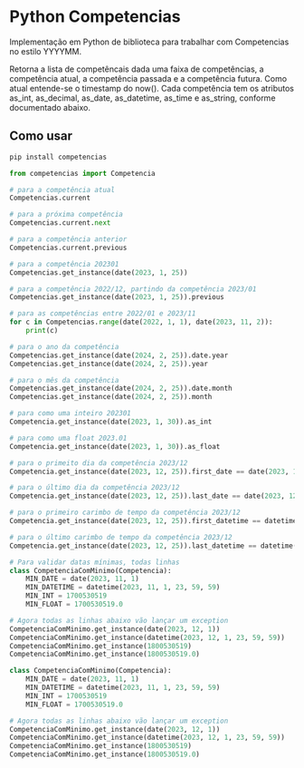 # Python Competencias

Implementação em Python de biblioteca para trabalhar com Competencias no estilo YYYYMM.

Retorna a lista de competêncais dada uma faixa de competências, a competência atual, a competência passada e a competência futura. Como atual entende-se o timestamp do now(). Cada competência tem os atributos as_int, as_decimal, as_date, as_datetime, as_time e as_string, conforme documentado abaixo.

## Como usar

```bash
pip install competencias
```

```python
from competencias import Competencia

# para a competência atual
Competencias.current

# para a próxima competência
Competencias.current.next

# para a competência anterior
Competencias.current.previous

# para a competência 202301
Competencias.get_instance(date(2023, 1, 25))

# para a competência 2022/12, partindo da competência 2023/01
Competencias.get_instance(date(2023, 1, 25)).previous

# para as competências entre 2022/01 e 2023/11
for c in Competencias.range(date(2022, 1, 1), date(2023, 11, 2)):
    print(c)

# para o ano da competência
Competencias.get_instance(date(2024, 2, 25)).date.year
Competencias.get_instance(date(2024, 2, 25)).year

# para o mês da competência
Competencias.get_instance(date(2024, 2, 25)).date.month
Competencias.get_instance(date(2024, 2, 25)).month

# para como uma inteiro 202301
Competencia.get_instance(date(2023, 1, 30)).as_int

# para como uma float 2023.01
Competencia.get_instance(date(2023, 1, 30)).as_float

# para o primeito dia da competência 2023/12
Competencia.get_instance(date(2023, 12, 25)).first_date == date(2023, 12, 1)

# para o último dia da competência 2023/12
Competencia.get_instance(date(2023, 12, 25)).last_date == date(2023, 12, 31)

# para o primeiro carimbo de tempo da competência 2023/12
Competencia.get_instance(date(2023, 12, 25)).first_datetime == datetime(2023, 12, 1, 0, 0, 0)

# para o último carimbo de tempo da competência 2023/12
Competencia.get_instance(date(2023, 12, 25)).last_datetime == datetime(2023, 12, 31, 23, 59, 59)

# Para validar datas mínimas, todas linhas
class CompetenciaComMinimo(Competencia):
    MIN_DATE = date(2023, 11, 1)
    MIN_DATETIME = datetime(2023, 11, 1, 23, 59, 59)
    MIN_INT = 1700530519
    MIN_FLOAT = 1700530519.0

# Agora todas as linhas abaixo vão lançar um exception
CompetenciaComMinimo.get_instance(date(2023, 12, 1))
CompetenciaComMinimo.get_instance(datetime(2023, 12, 1, 23, 59, 59))
CompetenciaComMinimo.get_instance(1800530519)
CompetenciaComMinimo.get_instance(1800530519.0)

class CompetenciaComMinimo(Competencia):
    MIN_DATE = date(2023, 11, 1)
    MIN_DATETIME = datetime(2023, 11, 1, 23, 59, 59)
    MIN_INT = 1700530519
    MIN_FLOAT = 1700530519.0

# Agora todas as linhas abaixo vão lançar um exception
CompetenciaComMinimo.get_instance(date(2023, 12, 1))
CompetenciaComMinimo.get_instance(datetime(2023, 12, 1, 23, 59, 59))
CompetenciaComMinimo.get_instance(1800530519)
CompetenciaComMinimo.get_instance(1800530519.0)


```
